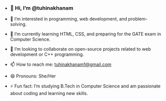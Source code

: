 - ### 👋 Hi, I’m @tuhinakhanam

- 👀 I’m interested in programming, web development, and problem-solving.
- 🌱 I’m currently learning HTML, CSS, and preparing for the GATE exam in Computer Science.
- 💞️ I’m looking to collaborate on open-source projects related to web development or C++ programming.
- 📫 How to reach me: tuhinakhanam1@gmail.com
- 😄 Pronouns: She/Her
- ⚡ Fun fact: I’m studying B.Tech in Computer Science and am passionate about coding and learning new skills.


<!---
tuhinakhanam/tuhinakhanam is a ✨ special ✨ repository because its `README.md` (this file) appears on your GitHub profile.
You can click the Preview link to take a look at your changes.
--->
